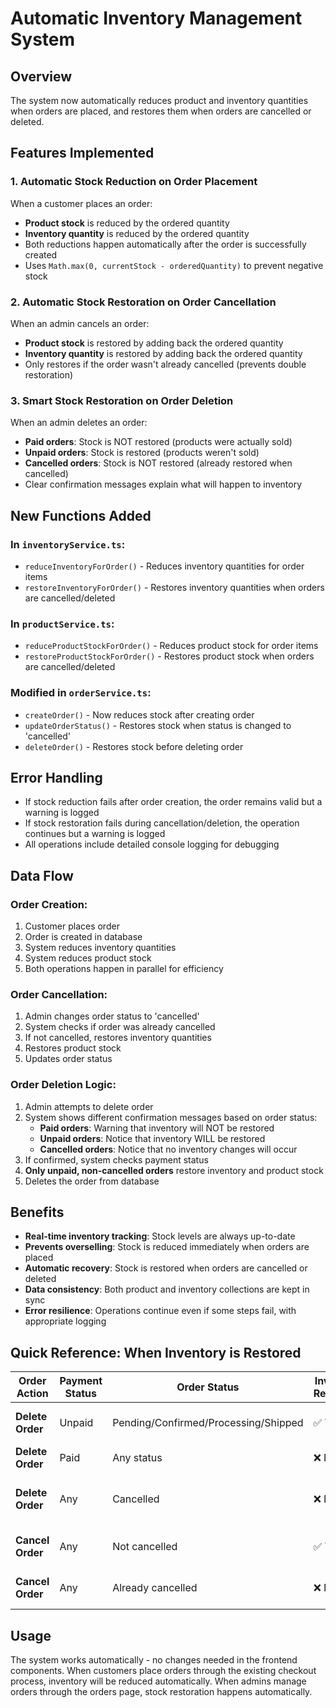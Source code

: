 # Automatic Inventory Management System

## Overview
The system now automatically reduces product and inventory quantities when orders are placed, and restores them when orders are cancelled or deleted.

## Features Implemented

### 1. Automatic Stock Reduction on Order Placement
When a customer places an order:
- **Product stock** is reduced by the ordered quantity
- **Inventory quantity** is reduced by the ordered quantity
- Both reductions happen automatically after the order is successfully created
- Uses `Math.max(0, currentStock - orderedQuantity)` to prevent negative stock

### 2. Automatic Stock Restoration on Order Cancellation
When an admin cancels an order:
- **Product stock** is restored by adding back the ordered quantity
- **Inventory quantity** is restored by adding back the ordered quantity
- Only restores if the order wasn't already cancelled (prevents double restoration)

### 3. Smart Stock Restoration on Order Deletion
When an admin deletes an order:
- **Paid orders**: Stock is NOT restored (products were actually sold)
- **Unpaid orders**: Stock is restored (products weren't sold)
- **Cancelled orders**: Stock is NOT restored (already restored when cancelled)
- Clear confirmation messages explain what will happen to inventory

## New Functions Added

### In `inventoryService.ts`:
- `reduceInventoryForOrder()` - Reduces inventory quantities for order items
- `restoreInventoryForOrder()` - Restores inventory quantities when orders are cancelled/deleted

### In `productService.ts`:
- `reduceProductStockForOrder()` - Reduces product stock for order items
- `restoreProductStockForOrder()` - Restores product stock when orders are cancelled/deleted

### Modified in `orderService.ts`:
- `createOrder()` - Now reduces stock after creating order
- `updateOrderStatus()` - Restores stock when status is changed to 'cancelled'
- `deleteOrder()` - Restores stock before deleting order

## Error Handling
- If stock reduction fails after order creation, the order remains valid but a warning is logged
- If stock restoration fails during cancellation/deletion, the operation continues but a warning is logged
- All operations include detailed console logging for debugging

## Data Flow

### Order Creation:
1. Customer places order
2. Order is created in database
3. System reduces inventory quantities
4. System reduces product stock
5. Both operations happen in parallel for efficiency

### Order Cancellation:
1. Admin changes order status to 'cancelled'
2. System checks if order was already cancelled
3. If not cancelled, restores inventory quantities
4. Restores product stock
5. Updates order status

### Order Deletion Logic:
1. Admin attempts to delete order
2. System shows different confirmation messages based on order status:
   - **Paid orders**: Warning that inventory will NOT be restored
   - **Unpaid orders**: Notice that inventory WILL be restored
   - **Cancelled orders**: Notice that no inventory changes will occur
3. If confirmed, system checks payment status
4. **Only unpaid, non-cancelled orders** restore inventory and product stock
5. Deletes the order from database

## Benefits
- **Real-time inventory tracking**: Stock levels are always up-to-date
- **Prevents overselling**: Stock is reduced immediately when orders are placed
- **Automatic recovery**: Stock is restored when orders are cancelled or deleted
- **Data consistency**: Both product and inventory collections are kept in sync
- **Error resilience**: Operations continue even if some steps fail, with appropriate logging

## Quick Reference: When Inventory is Restored

| Order Action | Payment Status | Order Status | Inventory Restored? | Reason |
|-------------|----------------|--------------|-------------------|--------|
| **Delete Order** | Unpaid | Pending/Confirmed/Processing/Shipped | ✅ YES | Order wasn't completed |
| **Delete Order** | Paid | Any status | ❌ NO | Products were sold |
| **Delete Order** | Any | Cancelled | ❌ NO | Already restored when cancelled |
| **Cancel Order** | Any | Not cancelled | ✅ YES | Return products to stock |
| **Cancel Order** | Any | Already cancelled | ❌ NO | Prevent double restoration |

## Usage
The system works automatically - no changes needed in the frontend components. When customers place orders through the existing checkout process, inventory will be reduced automatically. When admins manage orders through the orders page, stock restoration happens automatically.
